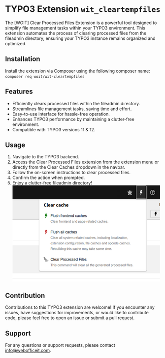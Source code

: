 # TYPO3 Extension `wit_cleartempfiles`

The [WOIT] Clear Processed Files Extension is a powerful tool designed to simplify file management tasks within your TYPO3 environment. This extension automates the process of clearing processed files from the fileadmin directory, ensuring your TYPO3 instance remains organized and optimized.

## Installation

Install the extension via Composer using the following composer name: `composer req woit/wit-cleartempfiles` 

## Features
- Efficiently clears processed files within the fileadmin directory.
- Streamlines file management tasks, saving time and effort.
- Easy-to-use interface for hassle-free operation.
- Enhances TYPO3 performance by maintaining a clutter-free environment.
- Compatible with TYPO3 versions 11 & 12.

## Usage
1. Navigate to the TYPO3 backend.
2. Access the Clear Processed Files extension from the extension menu or directly from the Clear Caches dropdown in the navbar.
3. Follow the on-screen instructions to clear processed files.
4. Confirm the action when prompted.
5. Enjoy a clutter-free fileadmin directory!
![Usage](Documentation/Images/Wit_clear_processed_images.png)

## Contribution
Contributions to this TYPO3 extension are welcome! If you encounter any issues, have suggestions for improvements, or would like to contribute code, please feel free to open an issue or submit a pull request.

## Support
For any questions or support requests, please contact info@webofficeit.com.